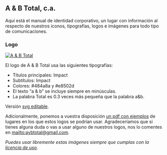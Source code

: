 ## A & B Total, c.a.


Aquí está el manual de identidad corporativo, un lugar con información al respecto de nuestros iconos, tipografías, logos e imágenes para todo tipo de comunicaciones.

### Logo

[![A & B Total](https://raw.githubusercontent.com/aybtotal/ux-design-aybtotal/master/405x500.png)](https://raw.githubusercontent.com/aybtotal/ux-design-aybtotal/master/405x500.png)

El logo de A & B Total usa las siguientes tipografías:

*   Títulos principales: Impact 
*   Subtítulos: Impact 
*   Colores: #484a8a y #e8502d
*   El texto “a & b” se incluye siempre en minúsculas.
*   La palabra Total es 0.3 veces más pequeña que la palabra a&b.

Versión [svg editable](https://raw.githubusercontent.com/aybtotal/ux-design-aybtotal/master/logo.svg).

Adicionalmente, ponemos a vuestra disposición [un pdf con ejemplos](https://raw.githubusercontent.com/aybtotal/ux-design-aybtotal/master/guia.pdf) de lugares en los que estos logos se podrían usar. Agradeceríamos que si tienes alguna duda o vas a usar alguno de nuestros logos, nos lo comentes en <mailto:aybtotal@gmail.com>.

_Puedes usar libremente estas imágenes siempre que cumplas con la [licencia de uso](http://creativecommons.org/licenses/by-sa/3.0/deed.es)._

